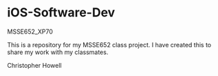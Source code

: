 iOS-Software-Dev
================

MSSE652_XP70

This is a repository for my MSSE652 class project.  I have created this to share my work with my classmates.

Christopher Howell
